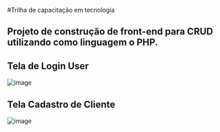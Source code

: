 #Trilha de capacitação em tecnologia
## Projeto de construção de front-end para CRUD utilizando como linguagem o PHP.

## Tela de Login User

![image](https://github.com/gladistory/tela-login-essential/assets/69911251/d3dc1fe9-2d65-4561-983d-af9ed8c0a60b)

## Tela Cadastro de Cliente

![image](https://github.com/gladistory/tela-login-essential/assets/69911251/81ef806e-f650-470e-b7e5-2937cd0a1455)
